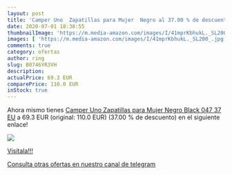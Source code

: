 ```yaml
---
layout: post
title: 'Camper Uno  Zapatillas para Mujer  Negro al 37.00 % de descuento'
date: 2020-07-01 18:38:55
thumbnailImage: 'https://m.media-amazon.com/images/I/41mprKbhukL._SL200_.jpg'
images: [ 'https://m.media-amazon.com/images/I/41mprKbhukL._SL200_.jpg' ]
comments: true
category: ofertas
author: ring
slug: B0746YR3VH
description:
actualPrice: 69.3 EUR
comparePrice: 110.0 EUR
inStock: true
---
```


Ahora mismo tienes [Camper Uno  Zapatillas para Mujer  Negro  Black 047   37 EU](https://www.amazon.com/dp/B0746YR3VH/?tag=redken08-20) a 69.3 EUR (original: 110.0 EUR) (37.00 %  de descuento) en el siguiente enlace!

[![](https://m.media-amazon.com/images/I/41mprKbhukL._SL200_.jpg)](https://www.amazon.com/dp/B0746YR3VH/?tag=redken08-20)

[Visítala!!!](https://www.amazon.com/dp/B0746YR3VH/?tag=redken08-20)

[Consulta otras ofertas en nuestro canal de telegram](https://t.me/s/ofertas25)
